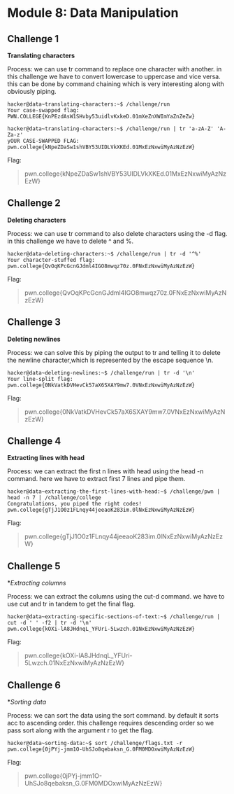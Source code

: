 # Module 8: Data Manipulation


##  Challenge 1 
 **Translating characters**

Process:
we can use tr command to replace one character with another.
in this challenge we have to convert lowercase to uppercase and vice versa.
this can be done by command chaining which is very interesting along with obviously piping.
```
hacker@data~translating-characters:~$ /challenge/run
Your case-swapped flag:
PWN.COLLEGE{KnPEzdAsW1SHvby53uidlvKxkeD.01mXeZnXWImYaZnZeZw}

hacker@data~translating-characters:~$ /challenge/run | tr 'a-zA-Z' 'A-Za-z'
yOUR CASE-SWAPPED FLAG:
pwn.college{kNpeZDaSw1shVBY53UIDLVkXKEd.01MxEzNxwiMyAzNzEzW}
```
Flag:
> pwn.college{kNpeZDaSw1shVBY53UIDLVkXKEd.01MxEzNxwiMyAzNzEzW}

##  Challenge 2 
 **Deleting characters**

Process:
we can use tr command to also delete characters using the -d flag.
in this challenge we have to delete ^ and %.

```
hacker@data~deleting-characters:~$ /challenge/run | tr -d '^%'
Your character-stuffed flag:
pwn.college{QvOqKPcGcnGJdml4IGO8mwqz70z.0FNxEzNxwiMyAzNzEzW}
```
Flag:
> pwn.college{QvOqKPcGcnGJdml4IGO8mwqz70z.0FNxEzNxwiMyAzNzEzW}

##  Challenge 3 
 **Deleting newlines**

Process:
we can solve this by piping the output to tr and telling it to delete the newline character,which is represented by the escape sequence \n.
```
hacker@data~deleting-newlines:~$ /challenge/run | tr -d '\n'
Your line-split flag: pwn.college{0NkVatkDVHevCk57aX6SXAY9mw7.0VNxEzNxwiMyAzNzEzW}
```
Flag:
> pwn.college{0NkVatkDVHevCk57aX6SXAY9mw7.0VNxEzNxwiMyAzNzEzW}

##  Challenge 4
 **Extracting lines with head**

Process:
we can extract the first n lines with head using the head -n command.
here we have to extract first 7 lines and pipe them.
```
hacker@data~extracting-the-first-lines-with-head:~$ /challenge/pwn | head -n 7 | /challenge/college
Congratulations, you piped the right codes!
pwn.college{gTjJ1O0z1FLnqy44jeeaoK283im.0lNxEzNxwiMyAzNzEzW}
```
Flag:
> pwn.college{gTjJ1O0z1FLnqy44jeeaoK283im.0lNxEzNxwiMyAzNzEzW}

##  Challenge 5
 **Extracting columns*

Process:
we can extract the columns using the cut-d command.
we have to use cut and tr in tandem to get the final flag.
```
hacker@data~extracting-specific-sections-of-text:~$ /challenge/run | cut -d ' ' -f2 | tr -d '\n'
pwn.college{kOXi-lA8JHdnqL_YFUri-5Lwzch.01NxEzNxwiMyAzNzEzW}
```
Flag:
> pwn.college{kOXi-lA8JHdnqL_YFUri-5Lwzch.01NxEzNxwiMyAzNzEzW}

##  Challenge 6
 **Sorting data*

Process:
we can sort the data using the sort command.
by default it sorts acc to ascending order.
this challenge requires descending order so we pass sort along with the argument r to get the flag.
```
hacker@data~sorting-data:~$ sort /challenge/flags.txt -r
pwn.college{0jPYj-jmm1O-UhSJo8qebaksn_G.0FM0MDOxwiMyAzNzEzW}
```
Flag:
> pwn.college{0jPYj-jmm1O-UhSJo8qebaksn_G.0FM0MDOxwiMyAzNzEzW}


